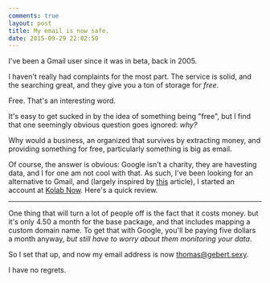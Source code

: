 ```yaml
---
comments: true
layout: post
title: My email is now safe. 
date: 2015-09-29 22:02:50
---
```


I've been a Gmail user since it was in beta, back in 2005. 

I haven't really had complaints for the most part.  The service is solid, and the searching great, and they give you a ton of storage for *free*.  

Free. That's an interesting word. 

It's easy to get sucked in by the idea of something being "free", but I find that one seemingly obvious question goes ignored: *why?*

Why would a business, an organized that survives by extracting money, and providing something for free, particularly something is big as email. 

Of course, the answer is obvious: Google isn't a charity, they are havesting data, and I for one am not cool with that. 
As such, I've been looking for an alternative to Gmail, and (largely inspired by [this](http://www.networkworld.com/article/2942161/opensource-subnet/kicking-google-out-of-my-life-part-4-goodbye-gmail.html) article), I started an account at [Kolab Now](http://kolabnow.com).  Here's a quick review. 

-------

One thing that will turn a lot of people off is the fact that it costs money. but it's only 4.50 a month for the base package, and that includes mapping a custom domain name.  To get that with Google, you'll be paying five dollars a month anyway, *but still have to worry about them monitoring your data*. 

So I set that up, and now my email address is now [thomas@gebert.sexy](mailto:thomas@gebert.sexy). 

I have no regrets. 